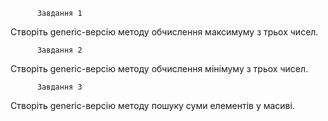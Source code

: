           Завдання 1
Створіть generic-версію методу обчислення максимуму з трьох чисел.
          
          Завдання 2
Створіть generic-версію методу обчислення мінімуму
з трьох чисел.
          
          Завдання 3
Створіть generic-версію методу пошуку суми елементів у масиві.
